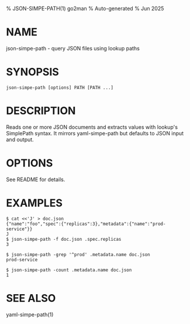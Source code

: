 % JSON-SIMPE-PATH(1) go2man
% Auto-generated
% Jun 2025

# NAME

json-simpe-path - query JSON files using lookup paths

# SYNOPSIS

`json-simpe-path [options] PATH [PATH ...]`

# DESCRIPTION

Reads one or more JSON documents and extracts values with lookup's SimplePath syntax. It mirrors yaml-simpe-path but defaults to JSON input and output.

# OPTIONS

See README for details.

# EXAMPLES

```
$ cat <<'J' > doc.json
{"name":"foo","spec":{"replicas":3},"metadata":{"name":"prod-service"}}
J
$ json-simpe-path -f doc.json .spec.replicas
3
```

```
$ json-simpe-path -grep '^prod' .metadata.name doc.json
prod-service
```

```
$ json-simpe-path -count .metadata.name doc.json
1
```

# SEE ALSO

yaml-simpe-path(1)
